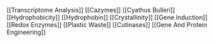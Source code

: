 [[Transcriptome Analysis]]
[[Cazymes]]
[[Cyathus Bulleri]]
[[Hydrophobicity]]
[[Hydrophobin]]
[[Crystallinity]]
[[Gene Induction]]
[[Redox Enzymes]]
[[Plastic Waste]]
[[Cutinases]]
[[Gene And Protein Engineering]]
